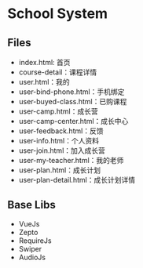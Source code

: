 # School System

## Files
- index.html: 首页
- course-detail：课程详情
- user.html：我的
- user-bind-phone.html：手机绑定
- user-buyed-class.html：已购课程
- user-camp.html：成长营
- user-camp-center.html：成长中心
- user-feedback.html：反馈
- user-info.html：个人资料
- user-join.html：加入成长营
- user-my-teacher.html：我的老师
- user-plan.html：成长计划
- user-plan-detail.html：成长计划详情

## Base Libs
- VueJs
- Zepto
- RequireJs
- Swiper
- AudioJs
